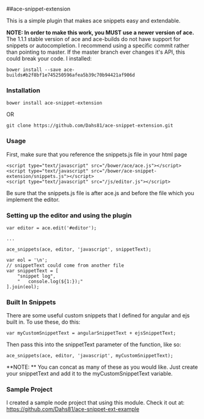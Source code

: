 ##ace-snippet-extension

This is a simple plugin that makes ace snippets easy and extendable.

**NOTE: In order to make this work, you MUST use a newer version of ace.**
The 1.1.1 stable version of ace and ace-builds do not have support for snippets or autocompletion.  I recommend using a specific commit rather than pointing to master.  If the master branch ever changes it's API, this could break your code.
I installed:

```
bower install --save ace-builds#b2f8bf1e745250596afea5b39c70b94421af906d
```

### Installation

```
bower install ace-snippet-extension
```

OR

```
git clone https://github.com/Dahs81/ace-snippet-extension.git
```

### Usage
First, make sure that you reference the snippets.js file in your html page

```
<script type="text/javascript" src="/bower/ace/ace.js"></script>
<script type="text/javascript" src="/bower/ace-snippet-extension/snippets.js"></script>
<script type="text/javascript" src="/js/editor.js"></script>
```

Be sure that the snippets.js file is after ace.js and before the file which you implement the editor.

### Setting up the editor and using the plugin

```
var editor = ace.edit('#editor');

...

ace_snippets(ace, editor, 'javascript', snippetText);

var eol = '\n';
// snippetText could come from another file
var snippetText = [
    "snippet log",
    "   console.log(${1:});"
].join(eol);
```

### Built In Snippets
There are some useful custom snippets that I defined for angular and ejs built in.  To use these, do this:

```
var myCustomSnippetText = angularSnippetText + ejsSnippetText;
```

Then pass this into the snippetText parameter of the function, like so:

```
ace_snippets(ace, editor, 'javascript', myCustomSnippetText);
```

**NOTE: ** You can concat as many of these as you would like.  Just create your snippetText and add it to the myCustomSnippetText variable.

### Sample Project
I created a sample node project that using this module.  Check it out at:
https://github.com/Dahs81/ace-snippet-ext-example

